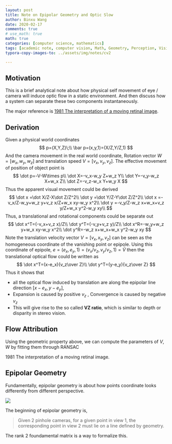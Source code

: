 ```yaml
---
layout: post
title: Note on Epipolar Geometry and Optic Slow
author: Binxu Wang
date: 2020-02-17
comments: true
# use_math: true
math: true
categories: [computer science, mathematics]
tags: [academic note, computer vision, Math, Geometry, Perception, Vision]
typora-copy-images-to: ../assets/img/notes/cv2

---
```


## Motivation

This is a brief analytical note about how physical self movement of eye / camera will induce optic flow in a static environment. And then discuss how a system can separate these two components instantaneously. 

The major reference is [1981 The interpretation of a moving retinal image]().

## Derivation

Given a physical world coordinates
$$
p=(X,Y,Z)\;\\
\bar p=(x,y,1)=(X/Z,Y/Z,1)
$$
And the camera movement in the real world coordinate, Rotation vector $W=[w_x,w_y,w_z]$ and translation speed $V=[v_x,v_y,v_z]$. The effective movement of position of object point is 
$$
\dot p=-V-W\times p\\
\dot X=-v_x-w_y Z+w_z Y\\
\dot Y=-v_y-w_z X+w_x Z\\
\dot Z=-v_z-w_x Y+w_y X
$$
Thus the apparent visual movement could be derived 
$$
\dot x =\dot X/Z-X\dot Z/Z^2\\ 
\dot y =\dot Y/Z-Y\dot Z/Z^2\\
\dot x =-v_x/Z-w_y+w_z y+v_z x/Z+w_x xy-w_y x^2\\
\dot y =-v_y/Z-w_z x+w_x+v_z y/Z+w_x y^2-w_y xy\\
$$
Thus, a translational and rotational components could be separate out 
$$
\dot x^T=(-v_x+v_z x)/Z\\
\dot y^T=(-v_y+v_z y)/Z\\
\dot x^R=-w_y+w_z y+w_x xy-w_y x^2\\
\dot y^R=-w_z x+w_x+w_x y^2-w_y xy
$$
Note the translation velocity vector $V=[v_x,x_y,v_z]$ can be seen as the homogeneous coordinate of the vanishing point or epipole. Using this coordinate of epipole, $e=(e_x,e_y,1)=(v_x/v_z,v_y/v_z,1)=\bar V$ then the translational optical flow could be written as 
$$
\dot x^T=(x-e_x){v_z\over Z}\\
\dot y^T=(y-e_y){v_z\over Z}
$$
Thus it shows that 

* all the optical flow induced by translation are along the epipolar line direction $[x-e_x,y-e_y]$, 
* Expansion is caused by positive $v_z$ , Convergence is caused by negative $v_z$ 
* This will give rise to the so called **VZ ratio**, which is similar to depth or disparity in stereo vision. 

## Flow Attribution

Using the geometric property above, we can compute the parameters of $V,W$ by fitting them through RANSAC







1981 The interpretation of a moving retinal image. 



## Epipolar Geometry

Fundamentally, epipolar geometry is about how points coordinate looks differently from different perspective. 

![](..\assets\img\notes\cv2\1280px-Epipolar_geometry.svg.png)





The beginning of epipolar geometry is,

> Given 2 pinhole cameras, for a given point in view 1, the corresponding point in view 2 must lie on a line defined by geometry. 

The rank 2 foundamental matrix is a way to formalize this. 